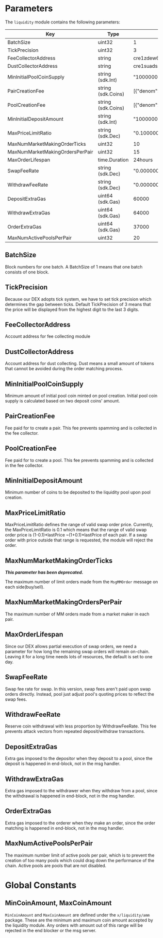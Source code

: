 <!-- order: 8 -->

# Parameters

The `liquidity` module contains the following parameters:

| Key                             | Type               | Example                                                        |
|---------------------------------|--------------------|----------------------------------------------------------------|
| BatchSize                       | uint32             | 1                                                              |
| TickPrecision                   | uint32             | 3                                                              |
| FeeCollectorAddress             | string             | cre1zdew6yxyw92z373yqp756e0x4rvd2het37j0a2wjp7fj48eevxvq303p8d |
| DustCollectorAddress            | string             | cre1suads2mkd027cmfphmk9fpuwcct4d8ys02frk8e64hluswfwfj0s4xymnj |
| MinInitialPoolCoinSupply        | string (sdk.Int)   | "1000000000000"                                                |
| PairCreationFee                 | string (sdk.Coins) | [{"denom":"stake","amount":"1000000"}]                         |
| PoolCreationFee                 | string (sdk.Coins) | [{"denom":"stake","amount":"1000000"}]                         |
| MinInitialDepositAmount         | string (sdk.Int)   | "1000000"                                                      |
| MaxPriceLimitRatio              | string (sdk.Dec)   | "0.100000000000000000"                                         |
| MaxNumMarketMakingOrderTicks    | uint32             | 10                                                             |
| MaxNumMarketMakingOrdersPerPair | uint32             | 15                                                             |
| MaxOrderLifespan                | time.Duration      | 24hours                                                        |
| SwapFeeRate                     | string (sdk.Dec)   | "0.000000000000000000"                                         |
| WithdrawFeeRate                 | string (sdk.Dec)   | "0.000000000000000000"                                         |
| DepositExtraGas                 | uint64 (sdk.Gas)   | 60000                                                          |
| WithdrawExtraGas                | uint64 (sdk.Gas)   | 64000                                                          |
| OrderExtraGas                   | uint64 (sdk.Gas)   | 37000                                                          |
| MaxNumActivePoolsPerPair        | uint32             | 20                                                             |

## BatchSize

Block numbers for one batch.
A BatchSize of 1 means that one batch consists of one block.

## TickPrecision

Because our DEX adopts tick system, we have to set tick precision which
determines the gap between ticks.
Default TickPrecision of 3 means that the price will be displayed from
the highest digit to the last 3 digits.

## FeeCollectorAddress

Account address for fee collecting module

## DustCollectorAddress

Account address for dust collecting.
Dust means a small amount of tokens that cannot be avoided during the
order matching process.

## MinInitialPoolCoinSupply

Minimum amount of initial pool coin minted on pool creation.
Initial pool coin supply is calculated based on two deposit coins' amount.

## PairCreationFee

Fee paid for to create a pair.
This fee prevents spamming and is collected in the fee collector.

## PoolCreationFee

Fee paid for to create a pool.
This fee prevents spamming and is collected in the fee collector.

## MinInitialDepositAmount

Minimum number of coins to be deposited to the liquidity pool upon pool creation.

## MaxPriceLimitRatio

MaxPriceLimitRatio defines the range of valid swap order price.
Currently, the MaxPriceLimitRatio is 0.1 which means that the range of
valid swap order price is (1-0.1)*lastPrice ~(1+0.1)*lastPrice of each pair.
If a swap order with price outside that range is requested,
the module will reject the order.

## MaxNumMarketMakingOrderTicks

***This parameter has been deprecated.***

The maximum number of limit orders made from the `MsgMMOrder` message on each
side(buy/sell).

## MaxNumMarketMakingOrdersPerPair

The maximum number of MM orders made from a market maker in each pair.

## MaxOrderLifespan

Since our DEX allows partial execution of swap orders,
we need a parameter for how long the remaining swap orders will remain on-chain.
Leaving it for a long time needs lots of resources, the default is set to one day.

## SwapFeeRate 

Swap fee rate for swap.
In this version, swap fees aren't paid upon swap orders directly.
Instead, pool just adjust pool's quoting prices to reflect the swap fees.

## WithdrawFeeRate  

Reserve coin withdrawal with less proportion by WithdrawFeeRate.
This fee prevents attack vectors from repeated deposit/withdraw transactions.

## DepositExtraGas

Extra gas imposed to the depositor when they deposit to a pool, since the deposit
is happened in end-block, not in the msg handler.

## WithdrawExtraGas

Extra gas imposed to the withdrawer when they withdraw from a pool, since the withdrawal
is happened in end-block, not in the msg handler.

## OrderExtraGas

Extra gas imposed to the orderer when they make an order, since the order matching
is happened in end-block, not in the msg handler.

## MaxNumActivePoolsPerPair

The maximum number limit of active pools per pair, which is to prevent the
creation of too many pools which could drag down the performance of the chain.
Active pools are pools that are not disabled.

# Global Constants

## MinCoinAmount, MaxCoinAmount

`MinCoinAmount` and `MaxCoinAmount` are defined under the `x/liquidity/amm` package.
These are the minimum and maximum coin amount accepted by the liquidity module.
Any orders with amount out of this range will be rejected in the end blocker or
the msg server.
